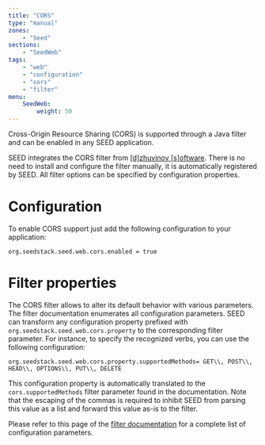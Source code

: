 ```yaml
---
title: "CORS"
type: "manual"
zones:
    - "Seed"
sections:
    - "SeedWeb"
tags:
    - "web"
    - "configuration"
    - "cors"
    - "filter"
menu:
    SeedWeb:
        weight: 50
---
```


Cross-Origin Resource Sharing (CORS) is supported through a Java filter and can be enabled in any SEED application.

<div class="callout callout-info">
SEED integrates the CORS filter from <a href="http://software.dzhuvinov.com/cors-filter.html">[d]zhuvinov  [s]oftware</a>.
There is no need to install and configure the filter manually, it is automatically registered by SEED. All
filter options can be specified by configuration properties.
</div>


# Configuration

To enable CORS support just add the following configuration to your application:

    org.seedstack.seed.web.cors.enabled = true

# Filter properties

The CORS filter allows to alter its default behavior with various parameters. The filter documentation enumerates all
configuration parameters. SEED can transform any configuration property prefixed with `org.seedstack.seed.web.cors.property`
to the corresponding filter parameter. For instance, to specify the recognized verbs, you can use the following configuration:

    org.seedstack.seed.web.cors.property.supportedMethods= GET\\, POST\\, HEAD\\, OPTIONS\\, PUT\\, DELETE

This configuration property is automatically translated to the `cors.supportedMethods` filter parameter found in the
documentation. Note that the escaping of the commas is required to inhibit SEED from parsing this value as a list and
forward this value as-is to the filter.

<div class="callout callout-info">
Please refer to this page of the <a href="http://software.dzhuvinov.com/cors-filter-configuration.html">filter documentation</a>
for a complete list of configuration parameters.
</div>
